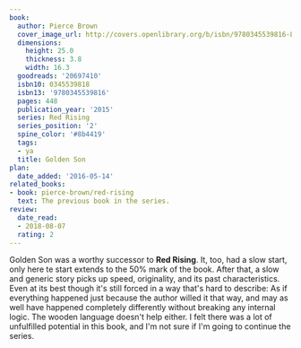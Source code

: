 ```yaml
---
book:
  author: Pierce Brown
  cover_image_url: http://covers.openlibrary.org/b/isbn/9780345539816-L.jpg
  dimensions:
    height: 25.0
    thickness: 3.8
    width: 16.3
  goodreads: '20697410'
  isbn10: 0345539818
  isbn13: '9780345539816'
  pages: 448
  publication_year: '2015'
  series: Red Rising
  series_position: '2'
  spine_color: '#8b4419'
  tags:
  - ya
  title: Golden Son
plan:
  date_added: '2016-05-14'
related_books:
- book: pierce-brown/red-rising
  text: The previous book in the series.
review:
  date_read:
  - 2018-08-07
  rating: 2
---
```


Golden Son was a worthy successor to **Red Rising**. It, too, had a slow start, only here te start extends to the 50%
mark of the book. After that, a slow and generic story picks up speed, originality, and its past characteristics. Even
at its best though it's still forced in a way that's hard to describe: As if everything happened just because the author
willed it that way, and may as well have happened completely differently without breaking any internal logic. The wooden
language doesn't help either. I felt there was a lot of unfulfilled potential in this book, and I'm not sure if I'm
going to continue the series.
